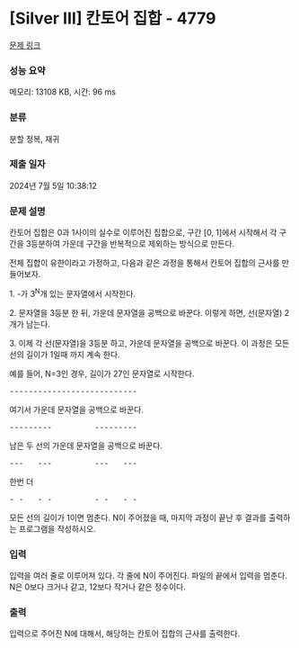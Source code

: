 # [Silver III] 칸토어 집합 - 4779 

[문제 링크](https://www.acmicpc.net/problem/4779) 

### 성능 요약

메모리: 13108 KB, 시간: 96 ms

### 분류

분할 정복, 재귀

### 제출 일자

2024년 7월 5일 10:38:12

### 문제 설명

<p>
	칸토어 집합은 0과 1사이의 실수로 이루어진 집합으로, 구간 [0, 1]에서 시작해서 각 구간을 3등분하여 가운데 구간을 반복적으로 제외하는 방식으로 만든다.</p>

<p>
	전체 집합이 유한이라고 가정하고, 다음과 같은 과정을 통해서 칸토어 집합의 근사를 만들어보자.</p>

<p>
	1. -가 3<sup>N</sup>개 있는 문자열에서 시작한다.</p>

<p>
	2. 문자열을 3등분 한 뒤, 가운데 문자열을 공백으로 바꾼다. 이렇게 하면, 선(문자열) 2개가 남는다.</p>

<p>
	3. 이제 각 선(문자열)을 3등분 하고, 가운데 문자열을 공백으로 바꾼다. 이 과정은 모든 선의 길이가 1일때 까지 계속 한다.</p>

<p>
	예를 들어, N=3인 경우, 길이가 27인 문자열로 시작한다.</p>

<pre>---------------------------</pre>

<p>
	여기서 가운데 문자열을 공백으로 바꾼다.</p>

<pre>---------         ---------</pre>

<p>
	남은 두 선의 가운데 문자열을 공백으로 바꾼다.</p>

<pre>---   ---         ---   ---</pre>

<p>
	한번 더</p>

<pre>- -   - -         - -   - -</pre>

<p>
	모든 선의 길이가 1이면 멈춘다. N이 주어졌을 때, 마지막 과정이 끝난 후 결과를 출력하는 프로그램을 작성하시오.</p>

### 입력 

 <p>
	입력을 여러 줄로 이루어져 있다. 각 줄에 N이 주어진다. 파일의 끝에서 입력을 멈춘다. N은 0보다 크거나 같고, 12보다 작거나 같은 정수이다.</p>

### 출력 

 <p>
	입력으로 주어진 N에 대해서, 해당하는 칸토어 집합의 근사를 출력한다.</p>

